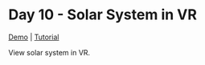 # Day 10 - Solar System in VR

[Demo](https://risonsimon.com/projects/day10) | [Tutorial](http://tutorialsforvr.com/solar-system-vr-tutorial/)


View solar system in VR.


